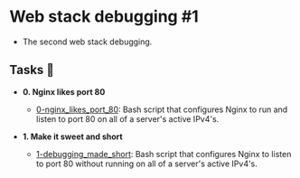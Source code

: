 # Web stack debugging #1

- The second web stack debugging.

## Tasks :page_with_curl:

* **0. Nginx likes port 80**
  * [0-nginx_likes_port_80](./0-nginx_likes_port_80): Bash script that
  configures Nginx to run and listen to port 80 on all of a server's active IPv4's.

* **1. Make it sweet and short**
  * [1-debugging_made_short](./1-debugging_made_short): Bash script that
  configures Nginx to listen to port 80 without running on all of a server's
  active IPv4's.

